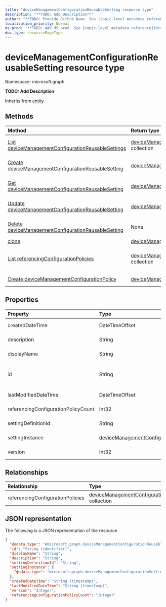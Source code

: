 ```yaml
---
title: "deviceManagementConfigurationReusableSetting resource type"
description: "**TODO: Add Description**"
author: "**TODO: Provide Github Name. See [topic-level metadata reference](https://msgo.azurewebsites.net/add/document/guidelines/metadata.html#topic-level-metadata)**"
localization_priority: Normal
ms.prod: "**TODO: Add MS prod. See [topic-level metadata reference](https://msgo.azurewebsites.net/add/document/guidelines/metadata.html#topic-level-metadata)**"
doc_type: resourcePageType
---
```


# deviceManagementConfigurationReusableSetting resource type

Namespace: microsoft.graph

**TODO: Add Description**


Inherits from [entity](../resources/entity.md).

## Methods
|Method|Return type|Description|
|:---|:---|:---|
|[List deviceManagementConfigurationReusableSettings](../api/intune-devicemanagementconfigurationreusablesetting-list.md)|[deviceManagementConfigurationReusableSetting](../resources/intune-devicemanagementconfigurationreusablesetting.md) collection|Get a list of the [deviceManagementConfigurationReusableSetting](../resources/devicemanagementconfigurationreusablesetting.md) objects and their properties.|
|[Create deviceManagementConfigurationReusableSetting](../api/intune-devicemanagementconfigurationreusablesetting-create.md)|[deviceManagementConfigurationReusableSetting](../resources/intune-devicemanagementconfigurationreusablesetting.md)|Create a new [deviceManagementConfigurationReusableSetting](../resources/intune-devicemanagementconfigurationreusablesetting.md) object.|
|[Get deviceManagementConfigurationReusableSetting](../api/intune-devicemanagementconfigurationreusablesetting-get.md)|[deviceManagementConfigurationReusableSetting](../resources/intune-devicemanagementconfigurationreusablesetting.md)|Read the properties and relationships of a [deviceManagementConfigurationReusableSetting](../resources/intune-devicemanagementconfigurationreusablesetting.md) object.|
|[Update deviceManagementConfigurationReusableSetting](../api/intune-devicemanagementconfigurationreusablesetting-update.md)|[deviceManagementConfigurationReusableSetting](../resources/intune-devicemanagementconfigurationreusablesetting.md)|Update the properties of a [deviceManagementConfigurationReusableSetting](../resources/intune-devicemanagementconfigurationreusablesetting.md) object.|
|[Delete deviceManagementConfigurationReusableSetting](../api/intune-devicemanagementconfigurationreusablesetting-delete.md)|None|Deletes a [deviceManagementConfigurationReusableSetting](../resources/intune-devicemanagementconfigurationreusablesetting.md) object.|
|[clone](../api/intune-devicemanagementconfigurationreusablesetting-clone.md)|[deviceManagementConfigurationReusableSetting](../resources/intune-devicemanagementconfigurationreusablesetting.md)|**TODO: Add Description**|
|[List referencingConfigurationPolicies](../api/intune-devicemanagementconfigurationreusablesetting-list-referencingconfigurationpolicies.md)|[deviceManagementConfigurationPolicy](../resources/intune-devicemanagementconfigurationpolicy.md) collection|Get the deviceManagementConfigurationPolicy resources from the referencingConfigurationPolicies navigation property.|
|[Create deviceManagementConfigurationPolicy](../api/intune-devicemanagementconfigurationreusablesetting-post-referencingconfigurationpolicies.md)|[deviceManagementConfigurationPolicy](../resources/intune-devicemanagementconfigurationpolicy.md)|Create a new deviceManagementConfigurationPolicy object.|

## Properties
|Property|Type|Description|
|:---|:---|:---|
|createdDateTime|DateTimeOffset|**TODO: Add Description**|
|description|String|**TODO: Add Description**|
|displayName|String|**TODO: Add Description**|
|id|String|**TODO: Add Description** Inherited from [entity](../resources/entity.md)|
|lastModifiedDateTime|DateTimeOffset|**TODO: Add Description**|
|referencingConfigurationPolicyCount|Int32|**TODO: Add Description**|
|settingDefinitionId|String|**TODO: Add Description**|
|settingInstance|[deviceManagementConfigurationSettingInstance](../resources/intune-devicemanagementconfigurationsettinginstance.md)|**TODO: Add Description**|
|version|Int32|**TODO: Add Description**|

## Relationships
|Relationship|Type|Description|
|:---|:---|:---|
|referencingConfigurationPolicies|[deviceManagementConfigurationPolicy](../resources/intune-devicemanagementconfigurationpolicy.md) collection|**TODO: Add Description**|

## JSON representation
The following is a JSON representation of the resource.
<!-- {
  "blockType": "resource",
  "keyProperty": "id",
  "@odata.type": "microsoft.graph.deviceManagementConfigurationReusableSetting",
  "baseType": "microsoft.graph.entity",
  "openType": false
}
-->
``` json
{
  "@odata.type": "#microsoft.graph.deviceManagementConfigurationReusableSetting",
  "id": "String (identifier)",
  "displayName": "String",
  "description": "String",
  "settingDefinitionId": "String",
  "settingInstance": {
    "@odata.type": "microsoft.graph.deviceManagementConfigurationSettingInstance"
  },
  "createdDateTime": "String (timestamp)",
  "lastModifiedDateTime": "String (timestamp)",
  "version": "Integer",
  "referencingConfigurationPolicyCount": "Integer"
}
```

